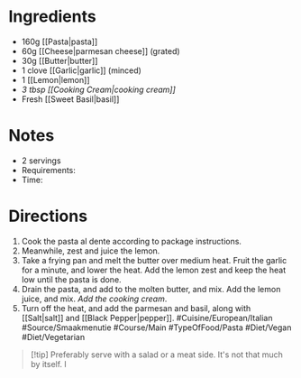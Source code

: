 # Ingredients
- 160g [[Pasta|pasta]]
- 60g [[Cheese|parmesan cheese]] (grated)
- 30g [[Butter|butter]]
- 1 clove [[Garlic|garlic]] (minced)
- 1 [[Lemon|lemon]]
- *3 tbsp [[Cooking Cream|cooking cream]]*
- Fresh [[Sweet Basil|basil]]
# Notes
- 2 servings
- Requirements:
- Time: 
# Directions
1. Cook the pasta al dente according to package instructions.
2. Meanwhile, zest and juice the lemon.
3. Take a frying pan and melt the butter over medium heat. Fruit the garlic for a minute, and lower the heat. Add the lemon zest and keep the heat low until the pasta is done.
4. Drain the pasta, and add to the molten butter, and mix. Add the lemon juice, and mix. *Add the cooking cream*.
5. Turn off the heat, and add the parmesan and basil, along with [[Salt|salt]] and [[Black Pepper|pepper]]. 
#Cuisine/European/Italian #Source/Smaakmenutie #Course/Main #TypeOfFood/Pasta #Diet/Vegan #Diet/Vegetarian 
> [!tip] Preferably serve with a salad or a meat side. It's not that much by itself.
l